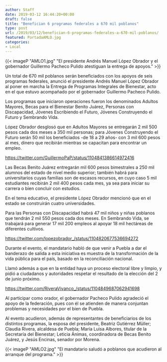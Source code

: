 ```yaml
---
author: Staff
date: 2019-03-12 16:44:20+00:00
draft: false
title: "Benefician 6 programas federales a 670 mil poblanos"
type: post
url: /2019/03/12/benefician-6-programas-federales-a-670-mil-poblanos/
featured: PortadaAMLO.jpg
categories:
- Local
---
```


{{< imageP "AMLO1.jpg" "El presidente Andrés Manuel López Obrador y el gobernador Guillermo Pacheco Pulido atestiguan la entrega de apoyos." >}}

Un total de 670 mil poblanos serán beneficiados con los apoyos de seis programas federales, anunció el presidente Andrés Manuel López Obrador al poner en marcha la Entrega de Programas Integrales de Bienestar, acto en el que estuvo acompañado por el gobernador Guillermo Pacheco Pulido.

Los programas que iniciaron operaciones fueron los denominados Adultos Mayores, Becas para el Bienestar Benito Juárez, Personas con Discapacidad, Jóvenes Escribiendo el Futuro, Jóvenes Construyendo el Futuro y Sembrando Vida.

López Obrador desglosó que en Adultos Mayores se entregarán 2 mil 500 pesos cada dos meses a 350 mil personas; para Jóvenes Construyendo el Futuro serán 50 mil los beneficiados -de 18 a 29 años- con 3 mil 600 pesos al mes, dinero que recibirán mientras se capacitan para encontrar un empleo.

https://twitter.com/GuillermoPaP/status/1104841386614972416

Las Becas Benito Juárez entregarán mil 600 pesos bimestrales a 250 mil alumnos del estado de nivel medio superior; también habrá para universitarios cuyas familias son de escasos recursos, en cuyo caso 5 mil estudiantes recibirán 2 mil 400 pesos cada mes, ya sea para iniciar su carrera o bien concluir con estudios.

En el tema educativo, el presidente López Obrador mencionó que en el estado se construirán cuatro universidades.

Para las Personas con Discapacidad habrá 47 mil niños y niñas poblanos que tendrán 2 mil 550 pesos cada dos meses. En Sembrando Vida, se trabajará para generar 17 mil 200 empleos al apoyar 18 mil hectáreas de diferentes cultivos.

https://twitter.com/lopezobrador_/status/1104820677536694272

Durante el evento, el mandatario habló de que venir a Puebla a dar el banderazo de salida a esta iniciativa es muestra de la transformación de la vida pública para el país, basado en la reconciliación nacional.

Llamó además a que en la entidad haya un proceso electoral libre y limpio, y pidió a ciudadanos y autoridades respetar el resultado de la elección del 2 de junio próximo.

https://twitter.com/RiveraVivanco_/status/1104849687062941698

Al participar como orador, el gobernador Pacheco Pulido agradeció el apoyo de la federación, pues con él se atienden de manera conjuntan problemas y necesidades por el bien de Puebla.

Al evento acudieron, además de representantes de beneficiarios de los distintos programas, la esposa del presidente, Beatriz Gutiérrez Müller; Claudia Rivera, alcaldesa de Puebla; María Luisa Albores, titular de la Secretaría del Bienestar; Leticia Ánimas, coordinadora de Becas Benito Juárez, y Jesús Encinas, senador por Morena.

{{< imageP "AMLO2.jpg" "El mandatario saludó a poblanos que acudieron al arranque del programa." >}}
